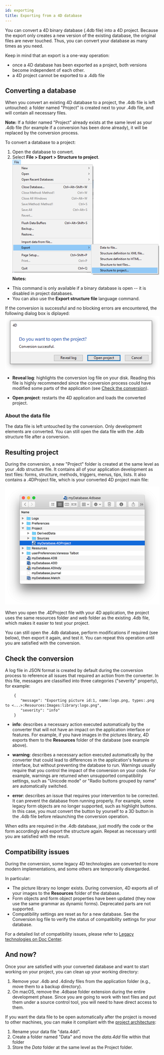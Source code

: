 ```yaml
---
id: exporting
title: Exporting from a 4D database 
---
```


You can convert a 4D binary database (.4db file) into a 4D project. Because the export only creates a new version of the existing database, the original files are never touched. Thus, you can convert your database as many times as you need.

Keep in mind that an export is a one-way operation:

- once a 4D database has been exported as a project, both versions become independent of each other. 
- a 4D project cannot be exported to a .4db file


## Converting a database

When you convert an existing 4D database to a project, the .4db file is left untouched: a folder named "Project" is created next to your .4db file, and will contain all necessary files.

**Note:** If a folder named "Project" already exists at the same level as your .4db file (for example if a conversion has been done already), it will be replaced by the conversion process. 

To convert a database to a project:

1. Open the database to convert.
2. Select **File > Export > Structure to project**.  
![](assets/en/Project/exportProj.png)
**Notes:**   
- This command is only available if a binary database is open -- it is disabled in project databases.
- You can also use the **Export structure file** language command.

If the conversion is successful and no blocking errors are encountered, the following dialog box is diplayed:
![](assets/en/Project/exportProj2.png)

- **Reveal log**: highlights the conversion log file on your disk. Reading this file is highly recommended since the conversion process could have modified some parts of the application (see [Check the conversion](#check-the-conversion)).

- **Open project**: restarts the 4D application and loads the converted project. 

### About the data file

The data file is left untouched by the conversion. Only development elements are converted. You can still open the data file with the .4db structure file after a conversion. 

## Resulting project

During the conversion, a new "Project" folder is created at the same level as your .4db structure file. It contains all of your application development as text files: forms, structure, methods, triggers, menus, tips, lists. It also contains a .4DProject file, which is your converted 4D project main file:

![](assets/en/Project/exportProj3.png)

When you open the .4DProject file with your 4D application, the project uses the same resources folder and web folder as the existing .4db file, which makes it easier to test your project.

You can still open the .4db database, perform modifications if required (see below), then export it again, and test it. You can repeat this operation until you are satisfied with the conversion.

## Check the conversion

A log file in JSON format is created by default during the conversion process to reference all issues that required an action from the converter. In this file, messages are classified into three categories ("severity" property), for example:

```codejs
	{
	   "message": "Exporting picture id:1, name:logo.png, types:.png to <...>:Resources:Images:library:logo.png",
	   "severity": "info"
	}
```

- **info**: describes a necessary action executed automatically by the converter that will not have an impact on the application interface or features. For example, if you have images in the pictures library, 4D exports them to the **Resources** folder of the database (see example above).

- **warning**: describes a necessary action executed automatically by the converter that could lead to differences in the application's features or interface, but without preventing the database to run. Warnings usually require that you control the impact of the conversion on your code. For example, warnings are returned when unsupported compatibility settings, such as "Unicode mode" or "Radio buttons grouped by name" are automatically switched. 

- **error**: describes an issue that requires your intervention to be corrected. It can prevent the database from running properly. For example, some legacy form objects are no longer supported, such as highlight buttons. In this case, you must convert the button by yourself to a 3D button in the .4db file before relaunching the conversion operation. 


When edits are required in the .4db database, just modify the code or the form accordingly and export the structure again. Repeat as necessary until you are satisfied with the result. 


## Compatibility issues

During the conversion, some legacy 4D technologies are converted to more modern implementations, and some others are temporarily disregarded.
 
In particular:

- The picture library no longer exists. During conversion, 4D exports all of your images to the **Resources** folder of the database.
- Form objects and form object properties have been updated (they now use the same grammar as dynamic forms). Deprecated parts are not supported. 
- Compatibility settings are reset as for a new database. See the Conversion log file to verify the status of compatibility settings for your database. 

For a detailed list of compatibility issues, please refer to [Legacy technologies on Doc Center](https://doc.4d.com/4Dv17R4/4D/17-R4/Deprecated-or-removed-features-in-v17-product-range.200-4075256.en.html#4020272).


## And now?

Once your are satisfied with your converted database and want to start working on your project, you can clean up your working directory:

1. Remove your .4db and .4dindy files from the application folder (e.g., move them to a backup directory).
2. On macOS, remove the .4dbase folder extension during the entire development phase. Since you are going to work with text files and put them under a source control tool, you will need to have direct access to them. 

If you want the data file to be open automatically after the project is moved to other machines, you can make it compliant with the [project architecture](architecture.md):

1. Rename your data file "data.4dd".
2. Create a folder named "Data" and move the *data.4dd* file within that folder
2. Store the *Data* folder at the same level as the Project folder.